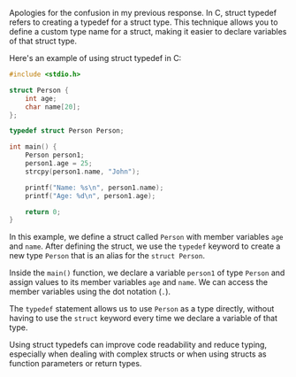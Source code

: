 Apologies for the confusion in my previous response. In C, struct typedef refers to creating a typedef for a struct type. This technique allows you to define a custom type name for a struct, making it easier to declare variables of that struct type.

Here's an example of using struct typedef in C:

```c
#include <stdio.h>

struct Person {
    int age;
    char name[20];
};

typedef struct Person Person;

int main() {
    Person person1;
    person1.age = 25;
    strcpy(person1.name, "John");

    printf("Name: %s\n", person1.name);
    printf("Age: %d\n", person1.age);

    return 0;
}
```

In this example, we define a struct called `Person` with member variables `age` and `name`. After defining the struct, we use the `typedef` keyword to create a new type `Person` that is an alias for the `struct Person`.

Inside the `main()` function, we declare a variable `person1` of type `Person` and assign values to its member variables `age` and `name`. We can access the member variables using the dot notation (`.`).

The `typedef` statement allows us to use `Person` as a type directly, without having to use the `struct` keyword every time we declare a variable of that type.

Using struct typedefs can improve code readability and reduce typing, especially when dealing with complex structs or when using structs as function parameters or return types.
